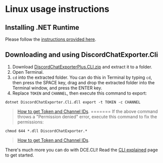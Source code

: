 # Linux usage instructions

## Installing .NET Runtime

Please follow the [instructions provided here](Dotnet.md).

## Downloading and using DiscordChatExporter.Cli

1. Download [DiscordChatExporterPlus.CLI.zip](https://github.com/nulldg/DiscordChatExporterPlus/releases/latest) and extract it to a folder.
2. Open Terminal.
3. `cd` into the extracted folder. You can do this in Terminal by typing `cd`, then press the SPACE key, drag and drop the extracted folder into the Terminal window, and press the ENTER key.
4. Replace `TOKEN` and `CHANNEL`, then execute this command to export:

```console
dotnet DiscordChatExporter.Cli.dll export -t TOKEN -c CHANNEL
```

> [How to get Token and Channel IDs](https://github.com/nulldg/DiscordChatExporterPlus/blob/master/.docs/Token-and-IDs.md).
=======
If the above command throws a "Permission denied" error, execute this command to fix the permissions:
```console
chmod 644 *.dll DiscordChatExporter.*
```

> [How to get Token and Channel IDs](Token-and-IDs.md).

There's much more you can do with DCE.CLI! Read the [CLI explained](Using-the-CLI.md) page to get started.